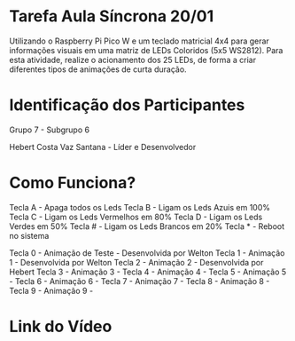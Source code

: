 # Tarefa Aula Síncrona 20/01

Utilizando o Raspberry Pi Pico W e um teclado matricial 4x4 para gerar informações visuais em uma matriz de LEDs Coloridos (5x5 WS2812). Para esta atividade, realize o acionamento dos 25 LEDs, de forma a criar diferentes tipos de animações de curta duração.

# Identificação dos Participantes

Grupo 7 - Subgrupo 6

Hebert Costa Vaz Santana - Líder e Desenvolvedor

# Como Funciona?

Tecla A - Apaga todos os Leds
Tecla B - Ligam os Leds Azuis em 100%
Tecla C - Ligam os Leds Vermelhos em 80%
Tecla D - Ligam os Leds Verdes em 50%
Tecla # - Ligam os Leds Brancos em 20%
Tecla * - Reboot no sistema

Tecla 0 - Animação de Teste - Desenvolvida por Welton
Tecla 1 - Animação 1 - Desenvolvida por Welton
Tecla 2 - Animação 2 - Desenvolvida por Hebert
Tecla 3 - Animação 3 - 
Tecla 4 - Animação 4 -
Tecla 5 - Animação 5 - 
Tecla 6 - Animação 6 -
Tecla 7 - Animação 7 - 
Tecla 8 - Animação 8 -
Tecla 9 - Animação 9 - 

# Link do Vídeo
